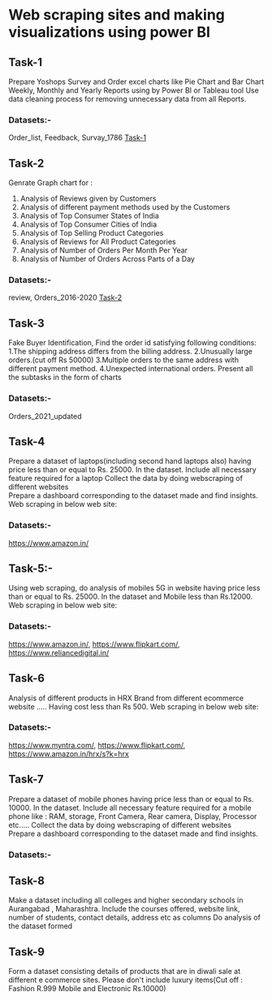 # Web scraping sites and making visualizations using power BI
## Task-1
Prepare Yoshops Survey and Order excel charts like Pie Chart and Bar Chart Weekly, Monthly and Yearly Reports using by Power BI or Tableau tool
Use data cleaning process for removing unnecessary data from all Reports.
### Datasets:-
Order_list, Feedback, Survay_1786
[Task-1](https://github.com/himanshu9178/Yoshop-Data-Analysis-Tasks/blob/main/yoshop%20task%201.pdf)
## Task-2
Genrate Graph chart for :
1. Analysis of Reviews given by Customers
2. Analysis of different payment methods used by the Customers
3. Analysis of Top Consumer States of India
4. Analysis of Top Consumer Cities of India
5. Analysis of Top Selling Product Categories
6. Analysis of Reviews for All Product Categories
7. Analysis of Number of Orders Per Month Per Year
8. Analysis of Number of Orders Across Parts of a Day
### Datasets:-
review, Orders_2016-2020
[Task-2]()
## Task-3
Fake Buyer Identification, Find the order id satisfying following conditions:
1.The shipping address differs from the billing address.
2.Unusually large orders.(cut off Rs 50000)
3.Multiple orders to the same address with different payment method.
4.Unexpected international orders.
Present all the subtasks in the form of charts
### Datasets:-
Orders_2021_updated
## Task-4
Prepare a dataset of laptops(including second hand laptops also) having price less than or equal to Rs. 25000. In the dataset. 
Include all necessary feature required for a laptop
Collect the data by doing webscraping of different websites  
Prepare a dashboard corresponding to the dataset made and find insights.
Web scraping in below web site:
### Datasets:-
https://www.amazon.in/
## Task-5:-
Using web scraping, do analysis of mobiles 5G in website having price less than or equal to Rs. 25000. In the dataset and Mobile  less than Rs.12000.
Web scraping in below web site:
### Datasets:-
https://www.amazon.in/, 
https://www.flipkart.com/, 
https://www.reliancedigital.in/
## Task-6
Analysis of different products in HRX Brand from different ecommerce website  ..... Having cost less than Rs 500.
Web scraping in below web site:
### Datasets:-
https://www.myntra.com/, 
https://www.flipkart.com/, 
https://www.amazon.in/hrx/s?k=hrx
## Task-7
Prepare a dataset of mobile phones having price less than or equal to Rs. 10000. In the dataset. 
Include all necessary feature required for a mobile phone like : 
RAM, storage, Front Camera, Rear camera, Display, Processor etc.....
Collect the data by doing webscraping of different websites  
Prepare a dashboard corresponding to the dataset made and find insights.
### Datasets:-

## Task-8
Make a dataset including all colleges and higher secondary schools in Aurangabad , Maharashtra. 
Include  the courses offered, website link, number of students, contact details, address etc as columns
Do analysis of the dataset formed

## Task-9
Form a dataset consisting details of products that are in diwali sale at different e commerce sites. 
Please don't include luxury items(Cut off : Fashion R.999
Mobile and Electronic Rs.10000)

